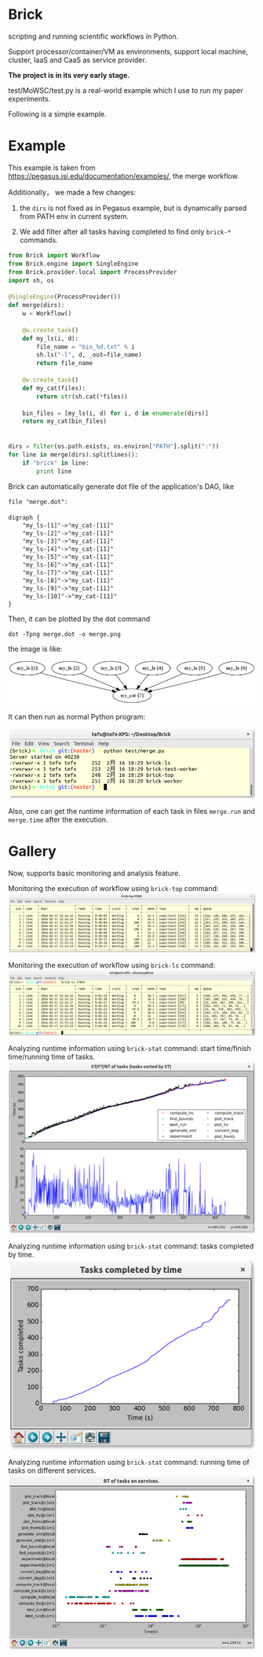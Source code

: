 # Brick
scripting and running scientific workflows in Python.

Support processor/container/VM as environments, support local machine, cluster, IaaS and CaaS as service provider.

**The project is in its very early stage.**

test/MoWSC/test.py is a real-world example which I use to run my paper experiments.

Following is a simple example.

# Example

This example is taken from https://pegasus.isi.edu/documentation/examples/, the merge workflow.

Additionally， we made a few changes:

1. the `dirs` is not fixed as in Pegasus example, but is dynamically parsed from PATH env in current system.

2. We add filter after all tasks having completed to find only `brick-*` commands.

```Python
from Brick import Workflow
from Brick.engine import SingleEngine
from Brick.provider.local import ProcessProvider
import sh, os

@SingleEngine(ProcessProvider())
def merge(dirs):
    w = Workflow()

    @w.create_task()
    def my_ls(i, d):
        file_name = "bin_%d.txt" % i
        sh.ls("-l", d, _out=file_name)
        return file_name

    @w.create_task()
    def my_cat(files):
        return str(sh.cat(*files))

    bin_files = [my_ls(i, d) for i, d in enumerate(dirs)]
    return my_cat(bin_files)


dirs = filter(os.path.exists, os.environ["PATH"].split(":"))
for line in merge(dirs).splitlines():
    if "brick" in line:
        print line
```

Brick can automatically generate dot file of the application's DAG, like

    file "merge.dot":

    digraph {
        "my_ls-[1]"->"my_cat-[11]"
        "my_ls-[2]"->"my_cat-[11]"
        "my_ls-[3]"->"my_cat-[11]"
        "my_ls-[4]"->"my_cat-[11]"
        "my_ls-[5]"->"my_cat-[11]"
        "my_ls-[6]"->"my_cat-[11]"
        "my_ls-[7]"->"my_cat-[11]"
        "my_ls-[8]"->"my_cat-[11]"
        "my_ls-[9]"->"my_cat-[11]"
        "my_ls-[10]"->"my_cat-[11]"
    }

Then, it can be plotted by the dot command

    dot -Tpng merge.dot -o merge.png

the image is like:

![DAG](test/merge.png)

It can then run as normal Python program:

![RUN](test/doc_data/run.png)

Also, one can get the runtime information of each task in files `merge.run` and `merge.time` after the execution.

# Gallery

Now, supports basic monitoring and analysis feature.

Monitoring the execution of workflow using `brick-top` command:
![brick-top](test/doc_data/top.png "Monitoring the execution of workflow using `brick-top` command")

Monitoring the execution of workflow using `brick-ls` command:
![brick-ls](test/doc_data/ls.png "Monitoring the execution of workflow using `brick-ls` command")

Analyzing runtime information using `brick-stat` command: start time/finish time/running time of tasks.
![brick-stat 0](test/doc_data/stat0.png "Analyzing runtime information using `brick-stat` command: start time/finish time/running time of tasks.")

Analyzing runtime information using `brick-stat` command: tasks completed by time.
![brick-stat 1](test/doc_data/stat1.png "Analyzing runtime information using `brick-stat` command: tasks completed by time.")

Analyzing runtime information using `brick-stat` command: running time of tasks on different services.
![brick-stat 2](test/doc_data/stat2.png "Analyzing runtime information using `brick-stat` command: running time of tasks on different services.")


